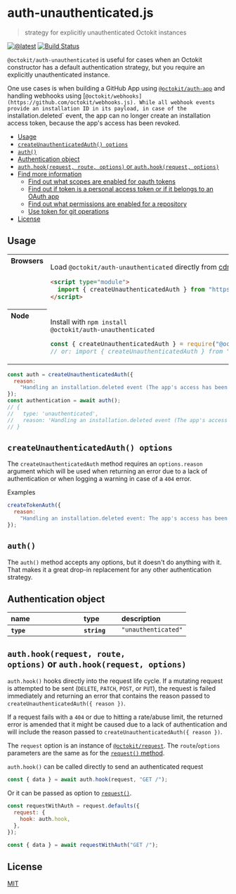 # auth-unauthenticated.js

> strategy for explicitly unauthenticated Octokit instances

[![@latest](https://img.shields.io/npm/v/@octokit/auth-unauthenticated.svg)](https://www.npmjs.com/package/@octokit/auth-unauthenticated)
[![Build Status](https://github.com/octokit/auth-unauthenticated.js/workflows/Test/badge.svg)](https://github.com/octokit/auth-unauthenticated.js/actions?query=workflow%3ATest)

`@octokit/auth-unauthenticated` is useful for cases when an Octokit constructor has a default authentication strategy, but you require an explicitly unauthenticated instance.

One use cases is when building a GitHub App using [`@octokit/auth-app`](https://github.com/octokit/auth-app.js) and handling webhooks using [`@octokit/webhooks](https://github.com/octokit/webhooks.js). While all webhook events provide an installation ID in its payload, in case of the `installation.deleted` event, the app can no longer create an installation access token, because the app's access has been revoked.

<!-- toc -->

- [Usage](#usage)
- [`createUnauthenticatedAuth() options`](#createtokenauthtoken-options)
- [`auth()`](#auth)
- [Authentication object](#authentication-object)
- [`auth.hook(request, route, options)` or `auth.hook(request, options)`](#authhookrequest-route-options-or-authhookrequest-options)
- [Find more information](#find-more-information)
  - [Find out what scopes are enabled for oauth tokens](#find-out-what-scopes-are-enabled-for-oauth-tokens)
  - [Find out if token is a personal access token or if it belongs to an OAuth app](#find-out-if-token-is-a-personal-access-token-or-if-it-belongs-to-an-oauth-app)
  - [Find out what permissions are enabled for a repository](#find-out-what-permissions-are-enabled-for-a-repository)
  - [Use token for git operations](#use-token-for-git-operations)
- [License](#license)

<!-- tocstop -->

## Usage

<table>
<tbody valign=top align=left>
<tr><th>
Browsers
</th><td width=100%>

Load `@octokit/auth-unauthenticated` directly from [cdn.pika.dev](https://cdn.pika.dev)

```html
<script type="module">
  import { createUnauthenticatedAuth } from "https://cdn.pika.dev/@octokit/auth-unauthenticated";
</script>
```

</td></tr>
<tr><th>
Node
</th><td>

Install with <code>npm install @octokit/auth-unauthenticated</code>

```js
const { createUnauthenticatedAuth } = require("@octokit/auth-unauthenticated");
// or: import { createUnauthenticatedAuth } from "@octokit/auth-unauthenticated";
```

</td></tr>
</tbody>
</table>

```js
const auth = createUnauthenticatedAuth({
  reason:
    "Handling an installation.deleted event (The app's access has been revoked)",
});
const authentication = await auth();
// {
//   type: 'unauthenticated',
//   reason: 'Handling an installation.deleted event (The app's access has been revoked)'
// }
```

## `createUnauthenticatedAuth() options`

The `createUnauthenticatedAuth` method requires an `options.reason` argument which will be used when returning an error due to a lack of authentication or when logging a warning in case of a `404` error.

Examples

```js
createTokenAuth({
  reason:
    "Handling an installation.deleted event: The app's access has been revoked from @octokit (id: 12345)",
});
```

## `auth()`

The `auth()` method accepts any options, but it doesn't do anything with it. That makes it a great drop-in replacement for any other authentication strategy.

## Authentication object

<table width="100%">
  <thead align=left>
    <tr>
      <th width=150>
        name
      </th>
      <th width=70>
        type
      </th>
      <th>
        description
      </th>
    </tr>
  </thead>
  <tbody align=left valign=top>
    <tr>
      <th>
        <code>type</code>
      </th>
      <th>
        <code>string</code>
      </th>
      <td>
        <code>"unauthenticated"</code>
      </td>
    </tr>
  </tbody>
</table>

## `auth.hook(request, route, options)` or `auth.hook(request, options)`

`auth.hook()` hooks directly into the request life cycle. If a mutating request is attempted to be sent (`DELETE`, `PATCH`, `POST`, or `PUT`), the request is failed immediately and returning an error that contains the reason passed to `createUnauthenticatedAuth({ reason })`.

If a request fails with a `404` or due to hitting a rate/abuse limit, the returned error is amended that it might be caused due to a lack of authentication and will include the reason passed to `createUnauthenticatedAuth({ reason })`.

The `request` option is an instance of [`@octokit/request`](https://github.com/octokit/request.js#readme). The `route`/`options` parameters are the same as for the [`request()` method](https://github.com/octokit/request.js#request).

`auth.hook()` can be called directly to send an authenticated request

```js
const { data } = await auth.hook(request, "GET /");
```

Or it can be passed as option to [`request()`](https://github.com/octokit/request.js#request).

```js
const requestWithAuth = request.defaults({
  request: {
    hook: auth.hook,
  },
});

const { data } = await requestWithAuth("GET /");
```

## License

[MIT](LICENSE)
